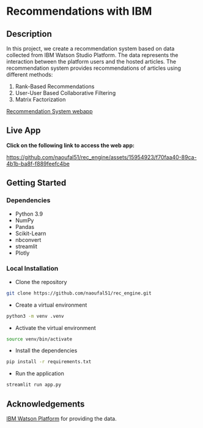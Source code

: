 # Recommendations with IBM
## Description
In this project, we create a recommendation system based on data collected from IBM Watson Studio Platform.
The data represents the interaction between the platform users and the hosted articles.
The recommendation system provides recommendations of articles using different methods:
1. Rank-Based Recommendations
2. User-User Based Collaborative Filtering
3. Matrix Factorization

[Recommendation System webapp](https://recengine-eagrqlohkcewkibklrffzr.streamlit.app/)
## Live App
**Click on the following link to access the web app:**

https://github.com/naoufal51/rec_engine/assets/15954923/f70faa40-89ca-4b1b-ba8f-f889feefc4be

## Getting Started
### Dependencies
- Python 3.9
- NumPy
- Pandas
- Scikit-Learn
- nbconvert
- streamlit
- Plotly

### Local Installation
- Clone the repository
```bash
git clone https://github.com/naoufal51/rec_engine.git
```
- Create a virtual environment
```bash
python3 -m venv .venv
```
- Activate the virtual environment
```sh
source venv/bin/activate
```
- Install the dependencies
```bash
pip install -r requirements.txt
```
- Run the application
```bash
streamlit run app.py
```

## Acknowledgements
[IBM Watson Platform](https://www.ibm.com/products/watson-studio) for providing the data.
